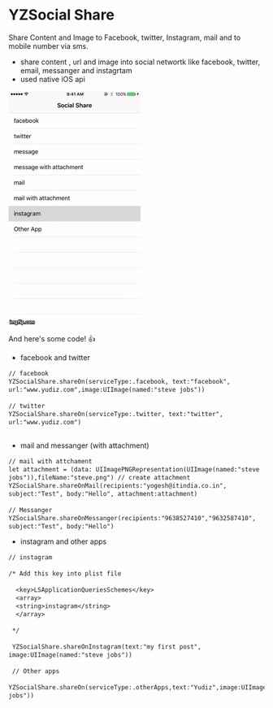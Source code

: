 # YZSocial Share
Share Content and Image to Facebook, twitter, Instagram, mail and to mobile number via sms.

 * share content , url and image into social networtk like facebook, twitter, email, messanger and instagrtam
 * used native iOS api 
 
 ![Toast message](https://github.com/yudiz-solutions/YMSocialShare/blob/master/Screenshort/image.gif)

And here's some code! :+1:
* facebook and twitter 
```
// facebook
YZSocialShare.shareOn(serviceType:.facebook, text:"facebook", url:"www.yudiz.com",image:UIImage(named:"steve jobs")) 

// twitter
YZSocialShare.shareOn(serviceType:.twitter, text:"twitter", url:"www.yudiz.com") 
 
```
* mail and messanger (with attachment)
```
// mail with attchament
let attachment = (data: UIImagePNGRepresentation(UIImage(named:"steve jobs")),fileName:"steve.png") // create attachment
YZSocialShare.shareOnMail(recipients:"yogesh@itindia.co.in", subject:"Test", body:"Hello", attachment:attachment)

// Messanger 
YZSocialShare.shareOnMessanger(recipients:"9638527410","9632587410", subject:"Test", body:"Hello")

```

* instagram and other apps

```
// instagram 

/* Add this key into plist file
                 
  <key>LSApplicationQueriesSchemes</key>
  <array>
  <string>instagram</string>
  </array>
                 
 */

 YZSocialShare.shareOnInstagram(text:"my first post", image:UIImage(named:"steve jobs"))
 
 // Other apps
 YZSocialShare.shareOn(serviceType:.otherApps,text:"Yudiz",image:UIImage(named:"steve jobs"))
                 
```
